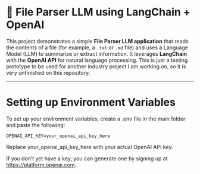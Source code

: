 # 🚀 File Parser LLM using LangChain + OpenAI

This project demonstrates a simple **File Parser LLM application** that reads the contents of a file (for example, a `.txt` or `.md` file) and uses a Language Model (LLM) to summarise or extract information. It leverages **LangChain** with the **OpenAI API** for natural language processing. This is just a testing prototype to be used for another industry project I am working on, so it is very unfinished on this repository.

---
# Setting up Environment Variables
To set up your environment variables, create a .env file in the main folder and paste the following:
```
OPENAI_API_KEY=your_openai_api_key_here
```
Replace your_openai_api_key_here with your actual OpenAI API key.

If you don’t yet have a key, you can generate one by signing up at https://platform.openai.com.
